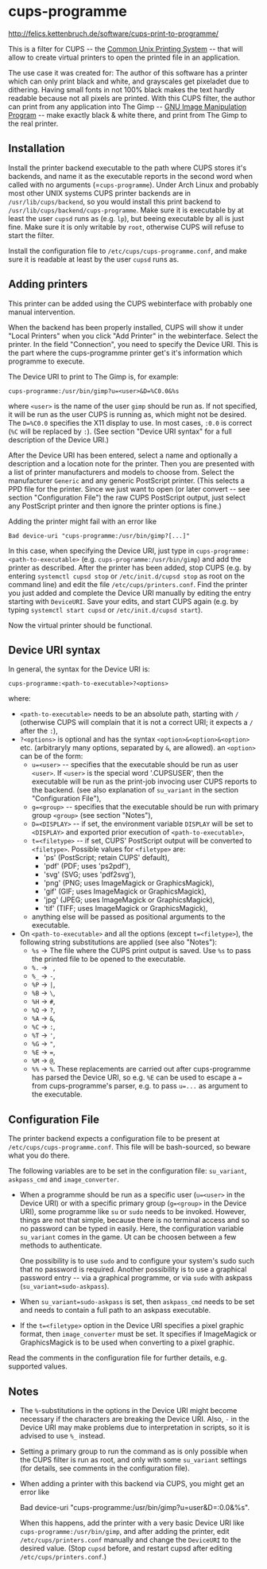 cups-programme
==============

http://felics.kettenbruch.de/software/cups-print-to-programme/

This is a filter for CUPS -- the [Common Unix Printing System][1] --
that will allow to create virtual printers to open the printed file in
an application.

The use case it was created for: The author of this software has a
printer which can only print black and white, and grayscales get
pixeladet due to dithering. Having small fonts in not 100% black makes
the text hardly readable because not all pixels are printed. With this
CUPS filter, the author can print from any application into The Gimp --
[GNU Image Manipulation Program][2] -- make exactly black & white there,
and print from The Gimp to the real printer.


Installation
------------

Install the printer backend executable to the path where CUPS stores
it's backends, and name it as the executable reports in the second
word when called with no arguments (=`cups-programme`). Under Arch Linux
and probably most other UNIX systems CUPS printer backends are in
`/usr/lib/cups/backend`, so you would install this print backend to
`/usr/lib/cups/backend/cups-programme`. Make sure it is executable by
at least the user `cupsd` runs as (e.g. `lp`), but beeing executable by
all is just fine. Make sure it is only writable by `root`, otherwise
CUPS will refuse to start the filter.

Install the configuration file to `/etc/cups/cups-programme.conf`, and
make sure it is readable at least by the user `cupsd` runs as.


Adding printers
---------------

This printer can be added using the CUPS webinterface with probably one
manual intervention.

When the backend has been properly installed, CUPS will show it under
"Local Printers" when you click "Add Printer" in the webinterface.
Select the printer. In the field "Connection", you need to specify the
Device URI. This is the part where the cups-programme printer get's
it's information which programme to execute.

The Device URI to print to The Gimp is, for example:

    cups-programme:/usr/bin/gimp?u=<user>&D=%C0.0&%s

where `<user>` is the name of the user `gimp` should be run as. If not
specified, it will be run as the user CUPS is running as, which might
not be desired. The `D=%C0.0` specifies the X11 display to use. In most
cases, `:0.0` is correct (`%C` will be replaced by `:`). (See section
"Device URI syntax" for a full description of the Device URI.)

After the Device URI has been entered, select a name and optionally a
description and a location note for the printer. Then you are presented
with a list of printer manufacturers and models to choose from. Select
the manufacturer `Generic` and any generic PostScript printer. (This
selects a PPD file for the printer. Since we just want to open (or later
convert -- see section "Configuration File") the raw CUPS PostScript
output, just select any PostScript printer and then ignore the printer
options is fine.)

Adding the printer might fail with an error like

    Bad device-uri "cups-programme:/usr/bin/gimp?[...]"

In this case, when specifying the Device URI, just type in
`cups-programme:<path-to-executable>` (e.g.
`cups-programme:/usr/bin/gimp`) and add the printer as described. After
the printer has been added, stop CUPS (e.g. by entering
`systemctl cupsd stop` or `/etc/init.d/cupsd stop` as root on the
command line) and edit the file `/etc/cups/printers.conf`. Find the
printer you just added and complete the Device URI manually by editing
the entry starting with `DeviceURI`. Save your edits, and start CUPS
again (e.g. by typing `systemctl start cupsd` or
`/etc/init.d/cupsd start`).

Now the virtual printer should be functional.


Device URI syntax
-----------------

In general, the syntax for the Device URI is:

    cups-programme:<path-to-executable>?<options>

where:

* `<path-to-executable>` needs to be an absolute path, starting with `/`
  (otherwise CUPS will complain that it is not a correct URI; it expects
  a `/` after the `:`),
* `?<options>` is optional and has the syntax
  `<option>&<option>&<option>` etc. (arbitraryly many options,
  separated by `&`, are allowed).
  an `<option>` can be of the form:
  - `u=<user>` -- specifies that the executable should be run as user
    `<user>`. If `<user>` is the special word '.CUPSUSER', then the
    executable will be run as the print-job invocing user CUPS reports
    to the backend. (see also explanation of `su_variant` in the section
    "Configuration File"),
  - `g=<group>` -- specifies that the executable should be run with
    primary group `<group>` (see section "Notes"),
  - `D=<DISPLAY>` -- if set, the environment variable `DISPLAY` will be
    set to `<DISPLAY>` and exported prior execution of
    `<path-to-executable>`,
  - `t=<filetype>` -- if set, CUPS' PostScript output will be converted
    to `<filetype>`. Possible values for `<filetype>` are:
    + 'ps' (PostScript; retain CUPS' default),
    + 'pdf' (PDF; uses 'ps2pdf'),
    + 'svg' (SVG; uses 'pdf2svg'),
    + 'png' (PNG; uses ImageMagick or GraphicsMagick),
    + 'gif' (GIF; uses ImageMagick or GraphicsMagick),
    + 'jpg' (JPEG; uses ImageMagick or GraphicsMagick),
    + 'tif' (TIFF; uses ImageMagick or GraphicsMagick),
  - anything else will be passed as positional arguments to
    the executable.
* On `<path-to-executable>` and all the options (except `t=<filetype>`),
  the following string substitutions are applied (see also "Notes"):
  - `%s` -> The file where the CUPS print output is saved. Use `%s` to
    pass the printed file to be opened to the executable.
  - `%.` -> ` `,
  - `%_` -> `-`,
  - `%P` -> `|`,
  - `%B` -> `\`,
  - `%H` -> `#`,
  - `%Q` -> `?`,
  - `%A` -> `&`,
  - `%C` -> `:`,
  - `%T` -> `'`,
  - `%G` -> `"`,
  - `%E` -> `=`,
  - `%M` -> `@`,
  - `%%` -> `%`.
  These replacements are carried out after cups-programme has parsed the
  Device URI, so e.g. `%E` can be used to escape a `=` from
  cups-programme's parser, e.g. to pass `u=...` as argument to the
  executable.


Configuration File
------------------

The printer backend expects a configuration file to be present at
`/etc/cups/cups-programme.conf`. This file will be bash-sourced, so
beware what you do there.

The following variables are to be set in the configuration file:
`su_variant`, `askpass_cmd` and `image_converter`.

* When a programme should be run as a specific user (`u=<user>` in the
  Device URI) or with a specific primary group (`g=<group>` in the
  Device URI), some programme like `su` or `sudo` needs to be invoked.
  However, things are not that simple, because there is no terminal
  access and so no password can be typed in easily. Here, the
  configuration variable `su_variant` comes in the game. Ut can be
  choosen between a few methods to authenticate.
  
  One possibility is to use `sudo` and to configure your system's sudo
  such that no password is required. Another possibility is to use a
  graphical password entry -- via a graphical programme, or via `sudo`
  with askpass (`su_variant=sudo-askpass`).

* When `su_variant=sudo-askpass` is set, then `askpass_cmd` needs to be
  set and needs to contain a full path to an askpass executable.

* If the `t=<filetype>` option in the Device URI specifies a pixel
  graphic format, then `image_converter` must be set. It specifies if
  ImageMagick or GraphicsMagick is to be used when converting to a pixel
  graphic.

Read the comments in the configuration file for further details, e.g.
supported values.


Notes
-----

* The `%`-substitutions in the options in the Device URI might become
  necessary if the characters are breaking the Device URI. Also, `-` in
  the Device URI may make problems due to interpretation in scripts, so
  it is advised to use `%_` instead.

* Setting a primary group to run the command as is only possible when
  the CUPS filter is run as root, and only with some `su_variant`
  settings (for details, see comments in the configuration file).

* When adding a printer with this backend via CUPS, you might get an
  error like
  
    Bad device-uri "cups-programme:/usr/bin/gimp?u=user&D=:0.0&%s".
  
  When this happens, add the printer with a very basic Device URI like
  `cups-programme:/usr/bin/gimp`, and after adding the printer, edit
  `/etc/cups/printers.conf` manually and change the `DeviceURI` to the
  desired value. (Stop `cupsd` before, and restart cupsd after editing
  `/etc/cups/printers.conf`.)


[1]: http://cups.org/
[2]: http://gimp.org/
